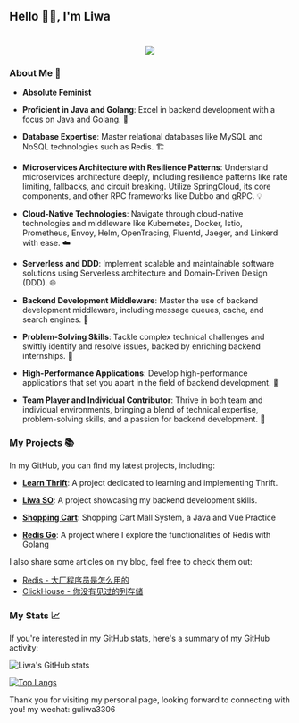 
  
## Hello 🙋‍♀️, I'm Liwa

<h1 align="center">
  <a href="https://sunguoqi.com/">
    <img src="https://readme-typing-svg.herokuapp.com/?lines=console.log(%22Hello%2C%20World!%22);丽娃同学祝您今天愉快!&center=true&size=27">
  </a>
</h1>


### About Me 👻

- **Absolute Feminist**
  
- **Proficient in Java and Golang**: Excel in backend development with a focus on Java and Golang. 🚀

- **Database Expertise**: Master relational databases like MySQL and NoSQL technologies such as Redis. 🏗️

- **Microservices Architecture with Resilience Patterns**: Understand microservices architecture deeply, including resilience patterns like rate limiting, fallbacks, and circuit breaking. Utilize SpringCloud, its core components, and other RPC frameworks like Dubbo and gRPC. 💡

- **Cloud-Native Technologies**: Navigate through cloud-native technologies and middleware like Kubernetes, Docker, Istio, Prometheus, Envoy, Helm, OpenTracing, Fluentd, Jaeger, and Linkerd with ease. ☁️

- **Serverless and DDD**: Implement scalable and maintainable software solutions using Serverless architecture and Domain-Driven Design (DDD). 🌐

- **Backend Development Middleware**: Master the use of backend development middleware, including message queues, cache, and search engines. 🎯

- **Problem-Solving Skills**: Tackle complex technical challenges and swiftly identify and resolve issues, backed by enriching backend internships. 🧠

- **High-Performance Applications**: Develop high-performance applications that set you apart in the field of backend development. 🌟

- **Team Player and Individual Contributor**: Thrive in both team and individual environments, bringing a blend of technical expertise, problem-solving skills, and a passion for backend development. 🎉







### My Projects 📚

In my GitHub, you can find my latest projects, including:

- **[Learn Thrift](https://github.com/liwagu/learn-thrift)**: A project dedicated to learning and implementing Thrift.

- **[Liwa SO](https://github.com/liwagu/liwa-so)**: A project showcasing my backend development skills.

- **[Shopping Cart](https://github.com/liwagu/ShoppingCart)**: Shopping Cart Mall System, a Java and Vue Practice

- **[Redis Go](https://github.com/liwagu/redis-go)**: A project where I explore the functionalities of Redis with Golang

I also share some articles on my blog, feel free to check them out:

- [Redis - 大厂程序员是怎么用的](https://juejin.cn/post/7200376545243807802)
- [ClickHouse - 你没有见过的列存储](https://juejin.cn/post/7200689071260680249)


### My Stats 📈

If you're interested in my GitHub stats, here's a summary of my GitHub activity:

![Liwa's GitHub stats](https://github-readme-stats.vercel.app/api?username=liwagu&show_icons=true&theme=radical)

[![Top Langs](https://github-readme-stats.vercel.app/api/top-langs/?username=liwagu&layout=compact)](https://github.com/liwagu/github-readme-stats)


Thank you for visiting my personal page, looking forward to connecting with you! my wechat: guliwa3306

